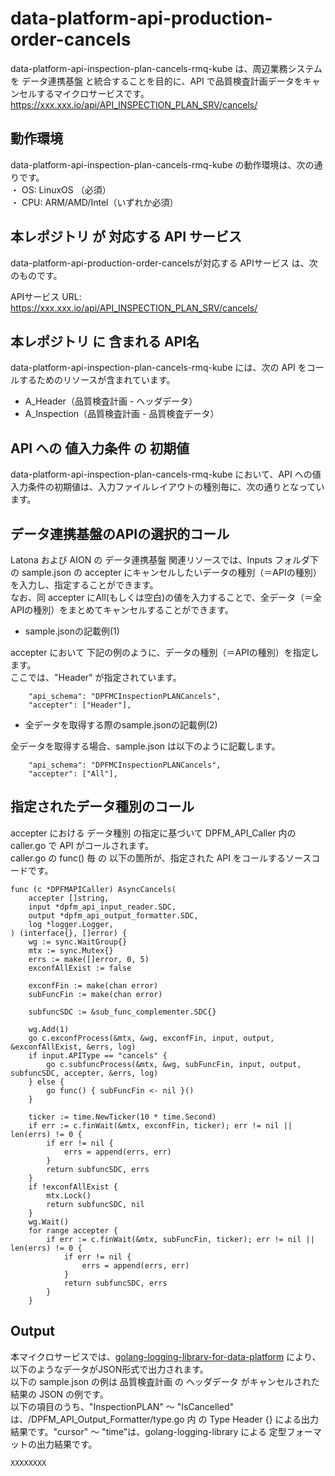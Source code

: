 # data-platform-api-production-order-cancels
data-platform-api-inspection-plan-cancels-rmq-kube は、周辺業務システム　を データ連携基盤 と統合することを目的に、API で品質検査計画データをキャンセルするマイクロサービスです。  
https://xxx.xxx.io/api/API_INSPECTION_PLAN_SRV/cancels/

## 動作環境
data-platform-api-inspection-plan-cancels-rmq-kube の動作環境は、次の通りです。  
・ OS: LinuxOS （必須）  
・ CPU: ARM/AMD/Intel（いずれか必須）  


## 本レポジトリ が 対応する API サービス
data-platform-api-production-order-cancelsが対応する APIサービス は、次のものです。

APIサービス URL: https://xxx.xxx.io/api/API_INSPECTION_PLAN_SRV/cancels/

## 本レポジトリ に 含まれる API名
data-platform-api-inspection-plan-cancels-rmq-kube には、次の API をコールするためのリソースが含まれています。  

* A_Header（品質検査計画 - ヘッダデータ）
* A_Inspection（品質検査計画 - 品質検査データ）

## API への 値入力条件 の 初期値
data-platform-api-inspection-plan-cancels-rmq-kube において、API への値入力条件の初期値は、入力ファイルレイアウトの種別毎に、次の通りとなっています。  

## データ連携基盤のAPIの選択的コール

Latona および AION の データ連携基盤 関連リソースでは、Inputs フォルダ下の sample.json の accepter にキャンセルしたいデータの種別（＝APIの種別）を入力し、指定することができます。  
なお、同 accepter にAll(もしくは空白)の値を入力することで、全データ（＝全APIの種別）をまとめてキャンセルすることができます。  

* sample.jsonの記載例(1)  

accepter において 下記の例のように、データの種別（＝APIの種別）を指定します。  
ここでは、"Header" が指定されています。    
  
```
	"api_schema": "DPFMCInspectionPLANCancels",
	"accepter": ["Header"],
```
  
* 全データを取得する際のsample.jsonの記載例(2)  

全データを取得する場合、sample.json は以下のように記載します。  

```
	"api_schema": "DPFMCInspectionPLANCancels",
	"accepter": ["All"],
```

## 指定されたデータ種別のコール

accepter における データ種別 の指定に基づいて DPFM_API_Caller 内の caller.go で API がコールされます。  
caller.go の func() 毎 の 以下の箇所が、指定された API をコールするソースコードです。  

```
func (c *DPFMAPICaller) AsyncCancels(
	accepter []string,
	input *dpfm_api_input_reader.SDC,
	output *dpfm_api_output_formatter.SDC,
	log *logger.Logger,
) (interface{}, []error) {
	wg := sync.WaitGroup{}
	mtx := sync.Mutex{}
	errs := make([]error, 0, 5)
	exconfAllExist := false

	exconfFin := make(chan error)
	subFuncFin := make(chan error)

	subfuncSDC := &sub_func_complementer.SDC{}

	wg.Add(1)
	go c.exconfProcess(&mtx, &wg, exconfFin, input, output, &exconfAllExist, &errs, log)
	if input.APIType == "cancels" {
		go c.subfuncProcess(&mtx, &wg, subFuncFin, input, output, subfuncSDC, accepter, &errs, log)
	} else {
		go func() { subFuncFin <- nil }()
	}

	ticker := time.NewTicker(10 * time.Second)
	if err := c.finWait(&mtx, exconfFin, ticker); err != nil || len(errs) != 0 {
		if err != nil {
			errs = append(errs, err)
		}
		return subfuncSDC, errs
	}
	if !exconfAllExist {
		mtx.Lock()
		return subfuncSDC, nil
	}
	wg.Wait()
	for range accepter {
		if err := c.finWait(&mtx, subFuncFin, ticker); err != nil || len(errs) != 0 {
			if err != nil {
				errs = append(errs, err)
			}
			return subfuncSDC, errs
		}
	}
```

## Output  
本マイクロサービスでは、[golang-logging-library-for-data-platform](https://github.com/latonaio/golang-logging-library-for-data-platform) により、以下のようなデータがJSON形式で出力されます。  
以下の sample.json の例は 品質検査計画 の ヘッダデータ がキャンセルされた結果の JSON の例です。  
以下の項目のうち、"InspectionPLAN" ～ "IsCancelled" は、/DPFM_API_Output_Formatter/type.go 内 の Type Header {} による出力結果です。"cursor" ～ "time"は、golang-logging-library による 定型フォーマットの出力結果です。  

```
XXXXXXXX
```
